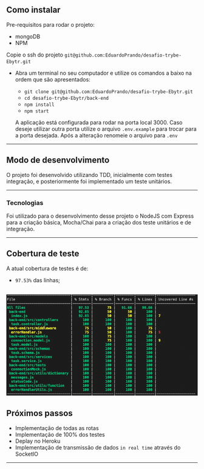 ## Como instalar

Pre-requisitos para rodar o projeto: 
- mongoDB
- NPM

Copie o ssh do projeto `git@github.com:EduardoPrando/desafio-trybe-Ebytr.git`

* Abra um terminal no seu computador e utilize os comandos a baixo na ordem que são apresentados:

  * `git clone git@github.com:EduardoPrando/desafio-trybe-Ebytr.git`
  * `cd desafio-trybe-Ebytr/back-end`
  * `npm install`
  * `npm start`

  A aplicação está configurada para rodar na porta local 3000. Caso deseje utilizar outra porta utilize o arquivo `.env.example` para trocar para a porta desejada. Após a alteração renomeie o arquivo para `.env`

---

## Modo de desenvolvimento


O projeto foi desenvolvido utilizando TDD, inicialmente com testes integração, e posteriormente foi implementado um teste unitários.

---

### Tecnologias


Foi utilizado para o desenvolvimento desse projeto o NodeJS com Express para a criação básica, Mocha/Chai para a criação dos teste unitários e de integração.

---

## Cobertura de teste

A atual cobertura de testes é de: 
- `97.53%` das linhas;

![image test](https://github.com/EduardoPrando/desafio-trybe-Ebytr/blob/main/back-end/public/testcoverage.png)
---

## Próximos passos

* Implementação de todas as rotas
* Implementação de 100% dos testes
* Deplay no Heroku
* Implementação de transmissão de dados `in real time` através do SocketIO

---


